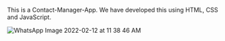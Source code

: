
This is a Contact-Manager-App.
We have developed this using HTML, CSS and JavaScript.

![WhatsApp Image 2022-02-12 at 11 38 46 AM](https://user-images.githubusercontent.com/66863493/153699505-ec442598-781c-44f8-a8ea-5dc25fae38d4.jpeg)
